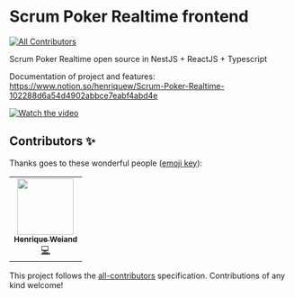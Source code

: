 # Scrum Poker Realtime frontend

<!-- ALL-CONTRIBUTORS-BADGE:START - Do not remove or modify this section -->

[![All Contributors](https://img.shields.io/badge/all_contributors-1-orange.svg?style=flat-square)](#contributors-)

<!-- ALL-CONTRIBUTORS-BADGE:END -->

Scrum Poker Realtime open source in NestJS + ReactJS + Typescript

Documentation of project and features: https://www.notion.so/henriquew/Scrum-Poker-Realtime-102288d6a54d4902abbce7eabf4abd4e

[![Watch the video](https://i.imgur.com/EVwtYdc.png)](https://www.youtube.com/embed/joYhKwexWRY)

## Contributors ✨

Thanks goes to these wonderful people ([emoji key](https://allcontributors.org/docs/en/emoji-key)):

<!-- ALL-CONTRIBUTORS-LIST:START - Do not remove or modify this section -->
<!-- prettier-ignore-start -->
<!-- markdownlint-disable -->
<table>
  <tr>
    <td align="center"><a href="https://linkedin.com/in/henrique-weiand"><img src="https://avatars1.githubusercontent.com/u/6539492?v=4" width="100px;" alt=""/><br /><sub><b>Henrique Weiand</b></sub></a><br /><a href="https://github.com/toworld-dev/scrum-poker-online-frontend/commits?author=henriqueweiand" title="Code">💻</a></td>
  </tr>
</table>

<!-- markdownlint-enable -->
<!-- prettier-ignore-end -->

<!-- ALL-CONTRIBUTORS-LIST:END -->

This project follows the [all-contributors](https://github.com/all-contributors/all-contributors) specification. Contributions of any kind welcome!
